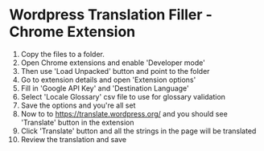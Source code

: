 # Wordpress Translation Filler - Chrome Extension

1. Copy the files to a folder.
1. Open Chrome extensions and enable 'Developer mode'
1. Then use 'Load Unpacked' button and point to the folder
1. Go to extension details and open 'Extension options'
1. Fill in 'Google API Key' and 'Destination Language'
1. Select 'Locale Glossary' csv file to use for glossary validation
1. Save the options and you're all set
1. Now to to https://translate.wordpress.org/ and you should see 'Translate' button in the extension
1. Click 'Translate' button and all the strings in the page will be translated
1. Review the translation and save
